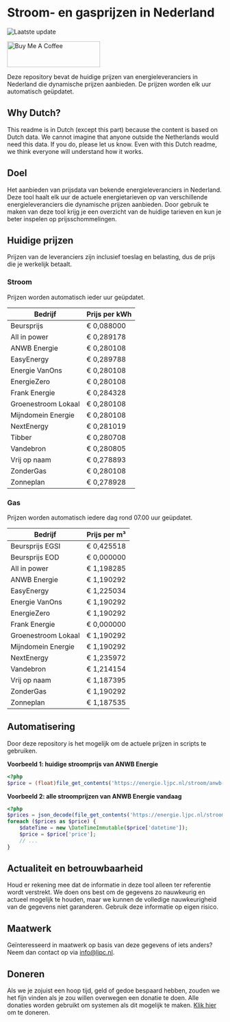 # Stroom- en gasprijzen in Nederland

![Laatste update](https://img.shields.io/badge/laatste%20update-2023--11--09%2021%3A00%20CET-brightgreen)

<a href="https://www.buymeacoffee.com/Lars-" target="_blank"><img src="https://cdn.buymeacoffee.com/buttons/v2/default-orange.png" alt="Buy Me A Coffee" height="60" style="height: 60px !important;width: 217px !important;" ></a>

Deze repository bevat de huidige prijzen van energieleveranciers in Nederland die dynamische prijzen aanbieden. De prijzen worden elk uur automatisch geüpdatet.

## Why Dutch?

This readme is in Dutch (except this part) because the content is based on Dutch data. We cannot imagine that anyone outside the Netherlands would need this data. If you do, please let us know. Even with this Dutch readme, we think
everyone will understand how it works.

## Doel

Het aanbieden van prijsdata van bekende energieleveranciers in Nederland. Deze tool haalt elk uur de actuele energietarieven op van verschillende energieleveranciers die dynamische prijzen aanbieden. Door gebruik te maken van deze tool
krijg je een overzicht van de huidige tarieven en kun je beter inspelen op prijsschommelingen.

## Huidige prijzen

Prijzen van de leveranciers zijn inclusief toeslag en belasting, dus de prijs die je werkelijk betaalt.

### Stroom

Prijzen worden automatisch ieder uur geüpdatet.

 Bedrijf | Prijs per kWh 
---------|---------------
Beursprijs | € 0,088000
All in power | € 0,289178
ANWB Energie | € 0,280108
EasyEnergy | € 0,289788
Energie VanOns | € 0,280108
EnergieZero | € 0,280108
Frank Energie | € 0,284328
Groenestroom Lokaal | € 0,280108
Mijndomein Energie | € 0,280108
NextEnergy | € 0,281019
Tibber | € 0,280708
Vandebron | € 0,280805
Vrij op naam | € 0,278893
ZonderGas | € 0,280108
Zonneplan | € 0,278928


### Gas

Prijzen worden automatisch iedere dag rond 07.00 uur geüpdatet.

 Bedrijf | Prijs per m³ 
---------|--------------
Beursprijs EGSI | € 0,425518
Beursprijs EOD | € 0,000000
All in power | € 1,198285
ANWB Energie | € 1,190292
EasyEnergy | € 1,225034
Energie VanOns | € 1,190292
EnergieZero | € 1,190292
Frank Energie | € 0,000000
Groenestroom Lokaal | € 1,190292
Mijndomein Energie | € 1,190292
NextEnergy | € 1,235972
Vandebron | € 1,214154
Vrij op naam | € 1,187395
ZonderGas | € 1,190292
Zonneplan | € 1,187535


## Automatisering

Door deze repository is het mogelijk om de actuele prijzen in scripts te gebruiken.

**Voorbeeld 1: huidige stroomprijs van ANWB Energie**

```php
<?php
$price = (float)file_get_contents('https://energie.ljpc.nl/stroom/anwb-energie-nu.txt');

```

**Voorbeeld 2: alle stroomprijzen van ANWB Energie vandaag**

```php
<?php
$prices = json_decode(file_get_contents('https://energie.ljpc.nl/stroom/all-in-power-vandaag.json'),true);
foreach ($prices as $price) {
    $dateTime = new \DateTimeImmutable($price['datetime']);
    $price = $price['price'];
    // ...
}
```

## Actualiteit en betrouwbaarheid

Houd er rekening mee dat de informatie in deze tool alleen ter referentie wordt verstrekt. We doen ons best om de gegevens zo nauwkeurig en actueel mogelijk te houden, maar we kunnen de volledige nauwkeurigheid van de gegevens niet
garanderen. Gebruik deze informatie op eigen risico.

## Maatwerk

Geïnteresseerd in maatwerk op basis van deze gegevens of iets anders? Neem dan contact op
via [info@ljpc.nl](mailto:info@ljpc.nl?subject=Energie%20prijzen).

## Doneren

Als we je zojuist een hoop tijd, geld of gedoe bespaard hebben, zouden we het fijn vinden als je zou willen overwegen een
donatie te doen. Alle donaties worden gebruikt om systemen als dit mogelijk te
maken. [Klik hier](https://www.buymeacoffee.com/Lars-) om te doneren.
